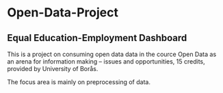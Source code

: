 # Open-Data-Project
## Equal Education-Employment Dashboard
This is a project on consuming open data data in the cource Open Data as an arena for information making – issues and opportunities, 15 credits, provided by University of Borås. 

The focus area is mainly on preprocessing of data. 